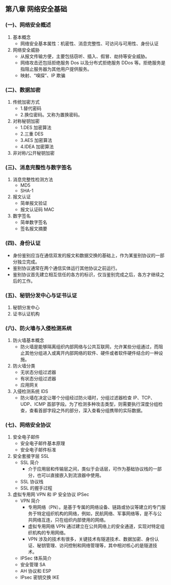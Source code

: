 ## 第八章 网络安全基础

### (一)、网络安全概述

1. 基本概念
   - 网络安全基本属性：机密性、消息完整性、可访问与可用性、身份认证
2. 网络安全威胁
   - 从报文传输方便，主要包括窃听、插入、假冒、劫持等安全威胁。
   - 网络攻击还包括拒绝服务 Dos 以及分布式拒绝服务 DDos 等。拒绝服务是指阻止服务器为其他用户提供服务。
   - 映射、“嗅探”、IP 欺骗

### (二)、数据加密

1. 传统加密方式
   - 1.替代密码
   - 2.换位密码。又称为置换密码。
2. 对称秘钥加密
   - 1.DES 加密算法
   - 2.三重 DES
   - 3.AES 加密算法
   - 4.IDEA 加密算法
3. 非对称/公开秘钥加密

### (三)、消息完整性与数字签名

1. 消息完整性检测方法
   - MD5
   - SHA-1
2. 报文认证
   - 简单报文验证
   - 报文认证码 MAC
3. 数字签名
   - 简单数字签名
   - 签名报文摘要

### (四)、身份认证

- 身份鉴别应当在通信双发的报文和数据交换的基础上，作为某鉴别协议的一部分独立完成。
- 鉴别协议通常在两个通信实体运行其他协议之前运行。
- 鉴别协议首先建立相互信任的各方的标识，仅当鉴别完成之后，各方才继续之后的工作。

### (五)、秘钥分发中心与证书认证

1. 秘钥分发中心
2. 证书认证机构

### (六)、防火墙与入侵检测系统

1. 防火墙基本概念
   - 防火墙是能够隔离组织内部网络与公共互联网，允许某些分组通过，而阻止其他分组进入或离开内部网络的软件、硬件或者软件硬件结合的一种设施。
2. 防火墙分类
   - 无状态分组过滤器
   - 有状态分组过滤器
   - 应用网关
3. 入侵检测系统 IDS
   - 防火墙在决定让哪个分组经过防火墙时，分组过滤器检查 IP、TCP、UDP、ICMP 首部字段。为了检测多种攻击类型，则需要执行深度分组检查，查看首部字段之外的部分，深入查看分组携带的实际数据。

### (七)、网络安全协议

1. 安全电子邮件
   - 安全电子邮件基本原理
   - 安全电子邮件标准
2. 安全套接字层 SSL
   - SSL 简介
     - 介于应用层和传输层之间，类似于会话层，可作为基础协议栈的一部分，也可以直接嵌入到流浪器中使用。
   - SSL 协议栈
   - SSL 的握手过程
3. 虚拟专用网 VPN 和 IP 安全协议 IPSec
   - VPN 简介
     - 专用网络（PN）。是基于专属的网络设备、链路或协议等建立的专门服务于特定组织机构的网络，例如，民航网络、军事网络等，是不与公共网络互连，只在组织内部使用的网络。
     - 虚拟专用网络 VPN 通过建立在公共网络上的安全通道，实现对特定组织机构的专用网络。
     - VPN 涉及的技术有很多，关键技术有隧道技术、数据加密、身份认证、秘钥管理、访问控制和网络管理等，其中相对核心的是隧道技术。
   - IPSec 体系简介
   - 安全管理 SA
   - AH 协议和 ESP
   - IPsec 密钥交换 IKE
